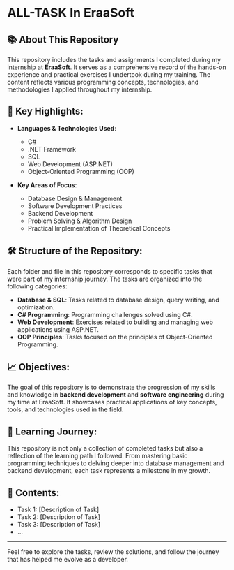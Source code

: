 # ALL-TASK In EraaSoft

## 📚 About This Repository

This repository includes the tasks and assignments I completed during my internship at **EraaSoft**. It serves as a comprehensive record of the hands-on experience and practical exercises I undertook during my training. The content reflects various programming concepts, technologies, and methodologies I applied throughout my internship.

## 🔧 Key Highlights:
- **Languages & Technologies Used**:  
  - C#
  - .NET Framework
  - SQL
  - Web Development (ASP.NET)
  - Object-Oriented Programming (OOP)
  
- **Key Areas of Focus**:  
  - Database Design & Management  
  - Software Development Practices  
  - Backend Development  
  - Problem Solving & Algorithm Design  
  - Practical Implementation of Theoretical Concepts

## 🛠️ Structure of the Repository:
Each folder and file in this repository corresponds to specific tasks that were part of my internship journey. The tasks are organized into the following categories:
- **Database & SQL**: Tasks related to database design, query writing, and optimization.
- **C# Programming**: Programming challenges solved using C#.
- **Web Development**: Exercises related to building and managing web applications using ASP.NET.
- **OOP Principles**: Tasks focused on the principles of Object-Oriented Programming.

## 📈 Objectives:
The goal of this repository is to demonstrate the progression of my skills and knowledge in **backend development** and **software engineering** during my time at EraaSoft. It showcases practical applications of key concepts, tools, and technologies used in the field.

## 🌱 Learning Journey:
This repository is not only a collection of completed tasks but also a reflection of the learning path I followed. From mastering basic programming techniques to delving deeper into database management and backend development, each task represents a milestone in my growth.

## 📂 Contents:
- Task 1: [Description of Task]
- Task 2: [Description of Task]
- Task 3: [Description of Task]
- ...

---

Feel free to explore the tasks, review the solutions, and follow the journey that has helped me evolve as a developer.
